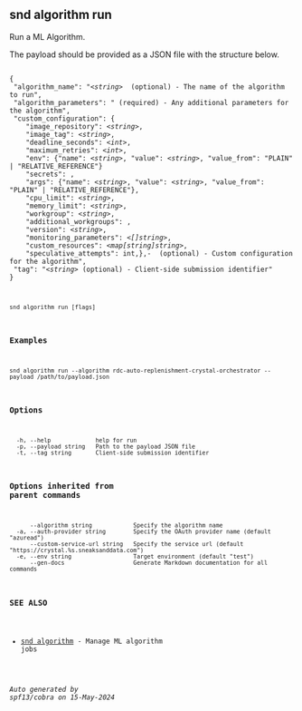 ## snd algorithm run

Run a ML Algorithm.

The payload should be provided as a JSON file with the structure below.

<pre><code>
{
 "algorithm_name": "<i>&lt;string&gt;</i>  (optional) - The name of the algorithm to run",
 "algorithm_parameters": "<object> (required) - Any additional parameters for the algorithm",
 "custom_configuration": {
	"image_repository": <i>&lt;string&gt;</i>,
    "image_tag": <i>&lt;string&gt;</i>,
    "deadline_seconds": <i>&lt;int&gt;</i>,
    "maximum_retries": <i>&lt;int&gt;</i>,
	"env": {"name": <i>&lt;string&gt;</i>, "value": <i>&lt;string&gt;</i>, "value_from": "PLAIN" | "RELATIVE_REFERENCE"}
	"secrets": <string[]>,
	"args": {"name": <i>&lt;string&gt;</i>, "value": <i>&lt;string&gt;</i>, "value_from": "PLAIN" | "RELATIVE_REFERENCE"},
    "cpu_limit": <i>&lt;string&gt;</i>,
    "memory_limit": <i>&lt;string&gt;</i>,
	"workgroup": <i>&lt;string&gt;</i>,
	"additional_workgroups": <map[string]string>,
	"version": <i>&lt;string&gt;</i>,
    "monitoring_parameters": <i>&lt;[]string&gt;</i>,
	"custom_resources": <i>&lt;map[string]string&gt;</i>,
    "speculative_attempts": int,},- <CustomConfiguration> (optional) - Custom configuration for the algorithm",
 "tag": "<i>&lt;string&gt;</i> (optional) - Client-side submission identifier"
}
</code></pre>


```
snd algorithm run [flags]
```

### Examples

```
snd algorithm run --algorithm rdc-auto-replenishment-crystal-orchestrator --payload /path/to/payload.json
```

### Options

```
  -h, --help             help for run
  -p, --payload string   Path to the payload JSON file
  -t, --tag string       Client-side submission identifier
```

### Options inherited from parent commands

```
      --algorithm string            Specify the algorithm name
  -a, --auth-provider string        Specify the OAuth provider name (default "azuread")
      --custom-service-url string   Specify the service url (default "https://crystal.%s.sneaksanddata.com")
  -e, --env string                  Target environment (default "test")
      --gen-docs                    Generate Markdown documentation for all commands
```

### SEE ALSO

* [snd algorithm](snd_algorithm.md)	 - Manage ML algorithm jobs


###### Auto generated by spf13/cobra on 15-May-2024

